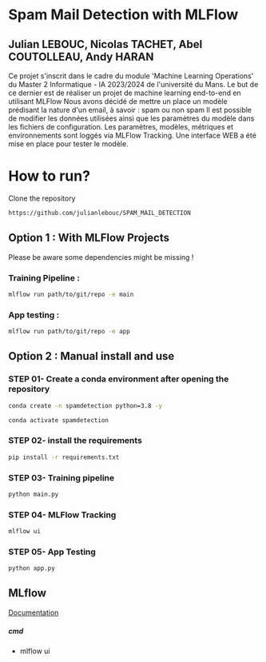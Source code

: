 # Spam Mail Detection with MLFlow
## Julian LEBOUC, Nicolas TACHET, Abel COUTOLLEAU, Andy HARAN
Ce projet s'inscrit dans le cadre du module 'Machine Learning Operations' du Master 2 Informatique - IA 2023/2024 de l'université du Mans.
Le but de ce dernier est de réaliser un projet de machine learning end-to-end en utilisant MLFlow
Nous avons décidé de mettre un place un modèle prédisant la nature d'un email, à savoir : spam ou non spam
Il est possible de modifier les données utilisées ainsi que les paramètres du modèle dans les fichiers de configuration.
Les paramètres, modèles, métriques et environnements sont loggés via MLFlow Tracking.
Une interface WEB a été mise en place pour tester le modèle.


# How to run?

Clone the repository

```bash
https://github.com/julianlebouc/SPAM_MAIL_DETECTION
```

## Option 1 : With MLFlow Projects
Please be aware some dependencies might be missing !
### Training Pipeline :
```bash
mlflow run path/to/git/repo -e main
```

### App testing :
```bash
mlflow run path/to/git/repo -e app
```

## Option 2 : Manual install and use

### STEP 01- Create a conda environment after opening the repository

```bash
conda create -n spamdetection python=3.8 -y
```

```bash
conda activate spamdetection
```


### STEP 02- install the requirements
```bash
pip install -r requirements.txt
```

### STEP 03- Training pipeline
```bash
python main.py
```

### STEP 04- MLFlow Tracking
```bash
mlflow ui
```

### STEP 05- App Testing
```bash
python app.py
```

## MLflow

[Documentation](https://mlflow.org/docs/latest/index.html)


##### cmd
- mlflow ui
